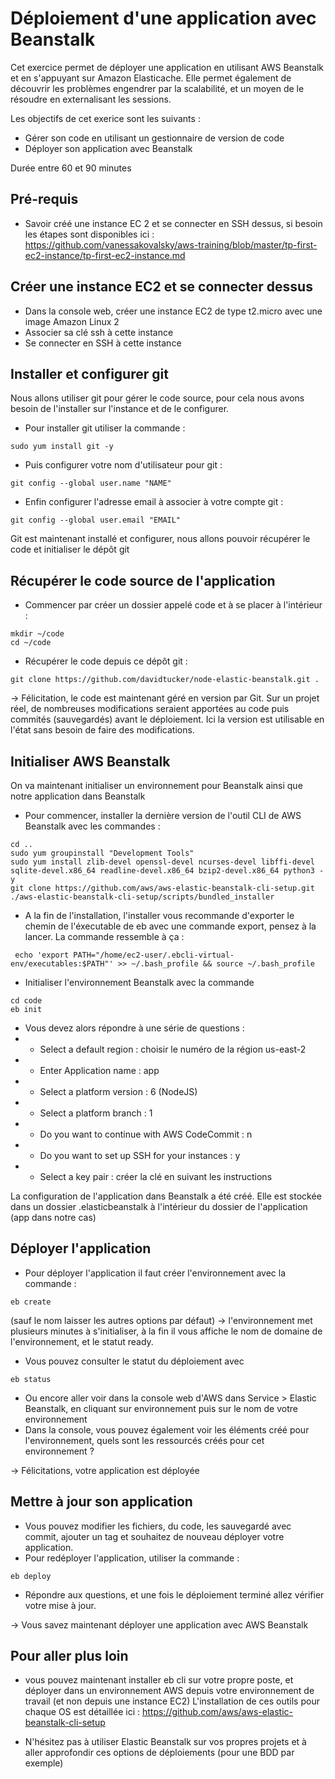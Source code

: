 # Déploiement d'une application avec Beanstalk

Cet exercice permet de déployer une application en utilisant AWS Beanstalk et en s'appuyant sur Amazon Elasticache. Elle permet également de découvrir les problèmes engendrer par la scalabilité, et un moyen de le résoudre en externalisant les sessions. 

Les objectifs de cet exerice sont les suivants :
* Gérer son code en utilisant un gestionnaire de version de code
* Déployer son application avec Beanstalk

Durée entre 60 et 90 minutes

## Pré-requis
* Savoir créé une instance EC 2 et se connecter en SSH dessus, si besoin les étapes sont disponibles ici :
https://github.com/vanessakovalsky/aws-training/blob/master/tp-first-ec2-instance/tp-first-ec2-instance.md

## Créer une instance EC2 et se connecter dessus
* Dans la console web, créer une instance EC2 de type t2.micro avec une image Amazon Linux 2
* Associer sa clé ssh à cette instance
* Se connecter en SSH à cette instance

## Installer et configurer git
Nous allons utiliser git pour gérer le code source, pour cela nous avons besoin de l'installer sur l'instance et de le configurer.
* Pour installer git utiliser la commande :
```
sudo yum install git -y
```
* Puis configurer votre nom d'utilisateur pour git :
```
git config --global user.name "NAME"
```
* Enfin configurer l'adresse email à associer à votre compte git :
```
git config --global user.email "EMAIL"
```

Git est maintenant installé et configurer, nous allons pouvoir récupérer le code et initialiser le dépôt git

## Récupérer le code source de l'application
* Commencer par créer un dossier appelé code et à se placer à l'intérieur :
```
mkdir ~/code
cd ~/code
```
* Récupérer le code depuis ce dépôt git :
```
git clone https://github.com/davidtucker/node-elastic-beanstalk.git .
```

 -> Félicitation, le code est maintenant géré en version par Git. Sur un projet réel, de nombreuses modifications seraient apportées au code puis commités (sauvegardés) avant le déploiement. Ici la version est utilisable en l'état sans besoin de faire des modifications.

 ## Initialiser AWS Beanstalk
 On va maintenant initialiser un environnement pour Beanstalk ainsi que notre application dans Beanstalk
 * Pour commencer, installer la dernière version de l'outil CLI de AWS Beanstalk avec les commandes :
 ```
cd ..
sudo yum groupinstall "Development Tools"
sudo yum install zlib-devel openssl-devel ncurses-devel libffi-devel sqlite-devel.x86_64 readline-devel.x86_64 bzip2-devel.x86_64 python3 -y
git clone https://github.com/aws/aws-elastic-beanstalk-cli-setup.git
./aws-elastic-beanstalk-cli-setup/scripts/bundled_installer
 ```
 * A la fin de l'installation, l'installer vous recommande d'exporter le chemin de l'éxecutable de eb avec une commande export, pensez à la lancer. La commande ressemble à ça :
```
 echo 'export PATH="/home/ec2-user/.ebcli-virtual-env/executables:$PATH"' >> ~/.bash_profile && source ~/.bash_profile
```
 * Initialiser l'environnement Beanstalk avec la commande 
 ```
cd code
eb init 
 ```
 * Vous devez alors répondre à une série de questions :
 * * Select a default region : choisir le numéro de la région us-east-2
 * * Enter Application name : app
 * * Select a platform version : 6 (NodeJS)
 * * Select a platform branch : 1
 * * Do you want to continue with AWS CodeCommit : n
 * * Do you want to set up SSH for your instances : y
 * * Select a key pair : créer la clé en suivant les instructions
    
 La configuration de l'application dans Beanstalk a été créé. Elle est stockée dans un dossier .elasticbeanstalk à l'intérieur du dossier de l'application (app dans notre cas)

 ## Déployer l'application 
* Pour déployer l'application il faut créer l'environnement avec la commande :
```
eb create
```
(sauf le nom laisser les autres options par défaut)
-> l'environnement met plusieurs minutes à s'initialiser, à la fin il vous affiche le nom de domaine de l'environnement, et le statut ready.
* Vous pouvez consulter le statut du déploiement avec 
```
eb status
```
* Ou encore aller voir dans la console web d'AWS dans Service > Elastic Beanstalk, en cliquant sur environnement puis sur le nom de votre environnement
* Dans la console, vous pouvez également voir les éléments créé pour l'environnement, quels sont les ressourcés créés pour cet environnement ?

-> Félicitations, votre application est déployée

## Mettre à jour son application
* Vous pouvez modifier les fichiers, du code, les sauvegardé avec commit, ajouter un tag et souhaitez de nouveau déployer votre application.
* Pour redéployer l'application, utiliser la commande :
```
eb deploy 
```
* Répondre aux questions, et une fois le déploiement terminé allez vérifier votre mise à jour.

-> Vous savez maintenant déployer une application avec AWS Beanstalk

## Pour aller plus loin 
* vous pouvez maintenant installer eb cli sur votre propre poste, et déployer dans un environnement AWS depuis votre environnement de travail (et non depuis une instance EC2)
L'installation de ces outils pour chaque OS est détaillée ici : https://github.com/aws/aws-elastic-beanstalk-cli-setup 

* N'hésitez pas à utiliser Elastic Beanstalk sur vos propres projets et à aller approfondir ces options de déploiements (pour une BDD par exemple)
